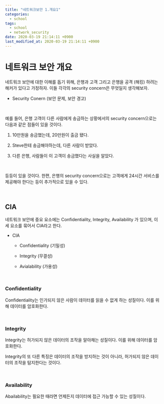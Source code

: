 ```yaml
---
title: "네트워크보안 1.개요1"
categories:
  - school
tags:
  - school
  - network_security
date: 2020-03-19 21:14:11 +0900
last_modified_at: 2020-03-19 21:14:11 +0900
---
```


# 네트워크 보안 개요

네트워크 보안에 대한 이해를 돕기 위해, 은행과 고객 그리고 은행을 공격 (해킹) 하려는 해커가 있다고 가정하자. 이들 각각의 security concern은 무엇일지 생각해보자.

- Security Conern (보안 문제, 보안 경고)

<br>

예를 들어, 은행 고객이 다른 사람에게 송금하는 상황에서의 security concern으로는 다음과 같은 점들이 있을 것이다.

1. 10만원을 송금했는데, 20만원이 출금 됐다.

2. Steve한테 송금해야하는데, 다른 사람이 받았다.

3. 다른 은행, 사람들이 이 고객이 송금했다는 사실을 알았다.

<br>

등등이 있을 것이다. 한편, 은행의 security concern으로는 고객에게 24시간 서비스를 제공해야 한다는 등이 추가적으로 있을 수 있다.

<br>

## CIA

네트워크 보안에 중요 요소에는 Confidentiality, Integrity, Availability 가 있으며, 이 세 요소를 묶어서 CIA라고 한다.

- CIA

  - Confidentiality (기밀성)

  - Integrity (무결성)

  - Avialability (가용성)

<br>

### Confidentiality

Confidentiality는 인가되지 않은 사람이 데이터를 읽을 수 없게 하는 성질이다. 이를 위해 데이터를 암호화한다.

<br>

### Integrity

Integrity는 허가되지 않은 데이터의 조작을 알아채는 성질이다. 이를 위해 데이터를 암호화한다.

Integrity의 또 다른 특징은 데이터의 조작을 방지하는 것이 아니라, 허가되지 않은 데이터의 조작을 탐지한다는 것이다.

<br>

### Availability

Abailability는 필요한 때라면 언제든지 데이터에 접근 가능할 수 있는 성질이다.